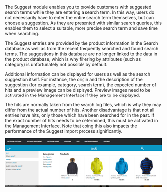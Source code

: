 The Suggest module enables you to provide customers with suggested search terms while they are entering a search term. In this way, users do not necessarily have to enter the entire search term themselves, but can choose a suggestion. As they are presented with similar search queries, this enables them to select a suitable, more precise search term and save time when searching.

The Suggest entries are provided by the product information in the Search database as well as from the recent frequently searched and found search terms. The suggestions in this database are no longer linked to the data in the product database, which is why filtering by attributes (such as category) is unfortunately not possible by default.

Additional information can be displayed for users as well as the search suggestion itself. For instance, the origin and the description of the suggestion (for example, category, search term), the expected number of hits and a preview image can be displayed. Preview images need to be activated in the Management Interface if they are to be displayed.

The hits are normally taken from the search log files, which is why they may differ from the actual number of hits. Another disadvantage is that not all entries have hits, only those which have been searched for in the past. If the exact number of hits needs to be determined, this must be activated in the Management Interface. Note that doing this also impacts the performance of the Suggest import process significantly.

![suggest.png](/images/elements/examples/suggest-2.png)